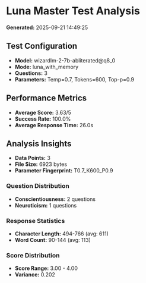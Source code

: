 # Luna Master Test Analysis

**Generated:** 2025-09-21 14:49:25

## Test Configuration
- **Model:** wizardlm-2-7b-abliterated@q8_0
- **Mode:** luna_with_memory
- **Questions:** 3
- **Parameters:** Temp=0.7, Tokens=600, Top-p=0.9

## Performance Metrics
- **Average Score:** 3.63/5
- **Success Rate:** 100.0%
- **Average Response Time:** 26.0s

## Analysis Insights
- **Data Points:** 3
- **File Size:** 6923 bytes
- **Parameter Fingerprint:** T0.7_K600_P0.9

### Question Distribution
- **Conscientiousness:** 2 questions
- **Neuroticism:** 1 questions

### Response Statistics
- **Character Length:** 494-766 (avg: 611)
- **Word Count:** 90-144 (avg: 113)

### Score Distribution
- **Score Range:** 3.00 - 4.00
- **Variance:** 0.202
